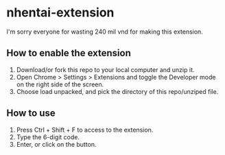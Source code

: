 # nhentai-extension

 I'm sorry everyone for wasting 240 mil vnd for making this extension.
 
## How to enable the extension
1. Download/or fork this repo to your local computer and unzip it.
2. Open Chrome > Settings > Extensions and toggle the Developer mode on the right side of the screen.
3. Choose load unpacked, and pick the directory of this repo/unziped file.

## How to use
1. Press Ctrl + Shift + F to access to the extension.
2. Type the 6-digit code.
3. Enter, or click on the button.
